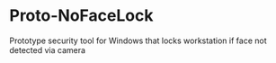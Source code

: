 # Proto-NoFaceLock
Prototype security tool for Windows that locks workstation if face not detected via camera

